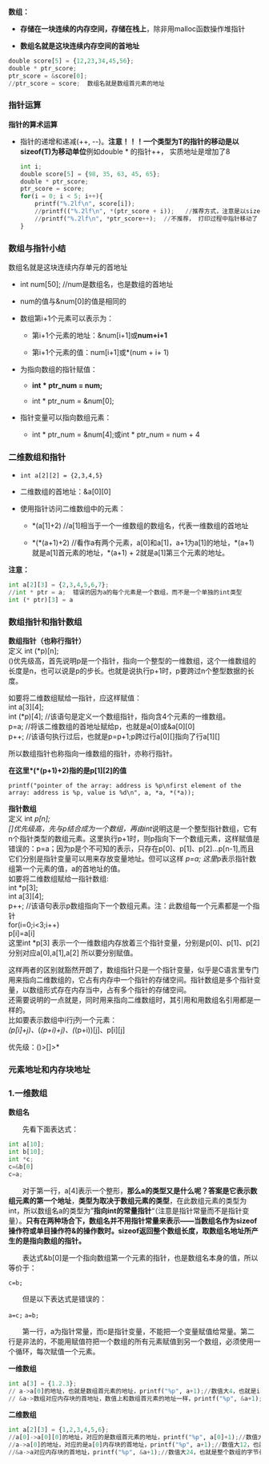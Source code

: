 **数组：**

- **存储在一块连续的内存空间，存储在栈上**，除非用malloc函数操作堆指针

- **数组名就是这块连续内存空间的首地址**

```python
double score[5] = {12,23,34,45,56};
double * ptr_score;
ptr_score = &score[0];
//ptr_score = score;  数组名就是数组首元素的地址
```

### 指针运算

**指针的算术运算**

- 指针的递增和递减(++, --)。**注意！！！一个类型为T的指针的移动是以sizeof(T)为移动单位**例如double \* 的指针++， 实质地址是增加了8

  ```python
  int i;
  double score[5] = {98, 35, 63, 45, 65};
  double * ptr_score;
  ptr_score = score;
  for(i = 0; i < 5; i++){
      printf("%.2lf\n", score[i]);
      //printf(("%.2lf\n", *(ptr_score + i));   //推荐方式，注意是以sizeof(T)为移动单位
      //printf("%.2lf\n", *ptr_score++);  //不推荐， 打印过程中指针移动了
  }
  ```

### 数组与指针小结

数组名就是这块连续内存单元的首地址

- int num\[50]; //num是数组名，也是数组的首地址

- num的值与&num\[0]的值是相同的

- 数组第i+1个元素可以表示为：

  - 第i+1个元素的地址：&num\[i+1]或**num+i+1**

  - 第i+1个元素的值：num\[i+1]或*(num + i+ 1)

- 为指向数组的指针赋值：

  - **int * ptr_num = num;**

  - int * ptr_num = &num\[0];

- 指针变量可以指向数组元素：

  - int * ptr_num = &num\[4];或int * ptr_num = num + 4

### 二维数组和指针

- `int a[2][2] = {2,3,4,5}`

- 二维数组的首地址：&a\[0]\[0]

- 使用指针访问二维数组中的元素：

  - *(a\[1]+2)  //a\[1]相当于一个一维数组的数组名，代表一维数组的首地址

  - \*(*(a+1)+2)    //看作a有两个元素，a\[0]和a\[1]，a+1为a\[1]的地址，\*(a+1)就是a\[1]首元素的地址，\*(a+1) + 2就是a\[1]第三个元素的地址。

**注意：**

```python
int a[2][3] = {2,3,4,5,6,7};
//int * ptr = a;  错误的因为a的每个元素是一个数组，而不是一个单独的int类型
int (* ptr)[3] = a
```

### 数组指针和指针数组

**数组指针（也称行指针）**  
定义 int (*p)\[n];  
()优先级高，首先说明p是一个指针，指向一个整型的一维数组，这个一维数组的长度是n，也可以说是p的步长。也就是说执行p+1时，p要跨过n个整型数据的长度。

如要将二维数组赋给一指针，应这样赋值：  
int a\[3]\[4];  
int (*p)\[4]; //该语句是定义一个数组指针，指向含4个元素的一维数组。  
 p=a;        //将该二维数组的首地址赋给p，也就是a\[0]或&a\[0]\[0]  
 p++;       //该语句执行过后，也就是p=p+1;p跨过行a\[0][]指向了行a\[1][]

所以数组指针也称指向一维数组的指针，亦称行指针。

**在这里\*(\*(p+1)+2)指的是p\[1]\[2]的值**

`printf("pointer of the array: address is %p\nfirst element of the array: address is %p, value is %d\n", a, *a, *(*a));`

**指针数组**  
定义 int *p\[n];  
[]优先级高，先与p结合成为一个数组，再由int*说明这是一个整型指针数组，它有n个指针类型的数组元素。这里执行p+1时，则p指向下一个数组元素，这样赋值是错误的：p=a；因为p是个不可知的表示，只存在p[0]、p[1]、p[2]...p[n-1],而且它们分别是指针变量可以用来存放变量地址。但可以这样 *p=a; 这里*p表示指针数组第一个元素的值，a的首地址的值。  
如要将二维数组赋给一指针数组:  
int *p\[3];  
int a\[3]\[4];  
p++; //该语句表示p数组指向下一个数组元素。注：此数组每一个元素都是一个指针  
for(i=0;i<3;i++)  
p\[i]=a\[i]  
这里int *p\[3] 表示一个一维数组内存放着三个指针变量，分别是p\[0]、p\[1]、p\[2] 分别对应a\[0],a\[1],a\[2]
所以要分别赋值。

这样两者的区别就豁然开朗了，数组指针只是一个指针变量，似乎是C语言里专门用来指向二维数组的，它占有内存中一个指针的存储空间。指针数组是多个指针变量，以数组形式存在内存当中，占有多个指针的存储空间。  
还需要说明的一点就是，同时用来指向二维数组时，其引用和用数组名引用都是一样的。  
比如要表示数组中i行j列一个元素：  
*(p\[i]+j)、*(*(p+i)+j)、(*(p+i))\[j]、p\[i]\[j]

优先级：()>[]>*

### 元素地址和内存块地址

### 1.一维数组

**数组名**

　　先看下面表达式：

```python
int a[10]; 
int b[10]; 
int *c;
c=&b[0]
c=a;
```

　　对于第一行，a\[4]表示一个整形，**那么a的类型又是什么呢？答案是它表示数组元素的第一个地址**，**类型为取决于数组元素的类型**，在此数组元素的类型为int，所以数组名a的类型为”**指向int的常量指针**“（注意是指针常量而不是指针变量）。**只有在两种场合下，数组名并不用指针常量来表示——当数组名作为sizeof操作符或单目操作符&的操作数时。sizeof返回整个数组长度，取数组名地址所产生的是指向数组的指针。**

　　表达式&b\[0]是一个指向数组第一个元素的指针，也是数组名本身的值，所以等价于：

`c=b;`

　　但是以下表达式是错误的：

`a=c;`
`a=b;`

　　第一行，a为指针常量，而c是指针变量，不能把一个变量赋值给常量。第二行是非法的，不能用赋值符把一个数组的所有元素赋值到另一个数组，必须使用一个循环，每次赋值一个元素。

**一维数组**

```python
int a[3] = {1.2.3};
// a->a[0]的地址，也就是数组首元素的地址，printf("%p", a+1);//数值大4，也就是int类型的字节长度
// &a->数组对应内存块的首地址，数值上和数组首元素的地址一样，printf("%p", &a+1); //数值大12，就是整个数组的字节长度一共三个int类型占12字节
```

**二维数组**

```python
int a[2][3] = {1,2,3,4,5,6};
//a[0]->a[0][0]的地址，对应的是数组首元素的地址，printf("%p", a[0]+1);//数值大12，也就是int类型的字节长度
//a->a[0]的地址，对应的是a[0]内存块的首地址，printf("%p", a+1);//数值大12，也就是数组a[0]的字节长度
//&a->a对应内存块的首地址，printf("%p", &a+1);//数值大24，也就是整个数组的字节长度
```
